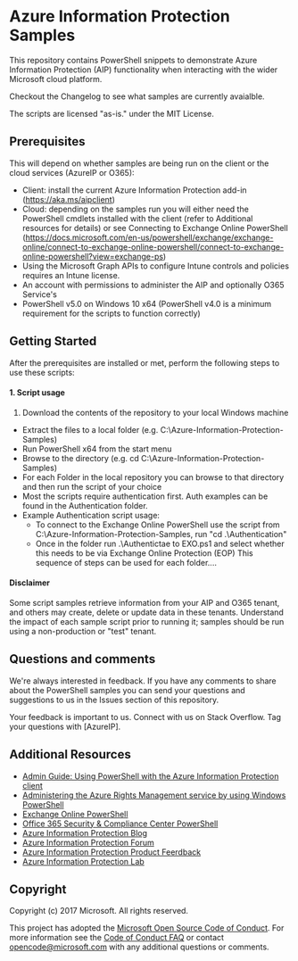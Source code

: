# Azure Information Protection Samples

This repository contains PowerShell snippets to demonstrate Azure Information Protection (AIP) functionality when interacting with the wider Microsoft cloud platform.

Checkout the Changelog to see what samples are currently avaialble.

The scripts are licensed "as-is." under the MIT License.

## Prerequisites
This will depend on whether samples are being run on the client or the cloud services (AzureIP or O365):
* Client: install the current Azure Information Protection add-in (https://aka.ms/aipclient)
* Cloud: depending on the samples run you will either need the PowerShell cmdlets installed with the client (refer to Additional resources for details) or
see Connecting to Exchange Online PowerShell (https://docs.microsoft.com/en-us/powershell/exchange/exchange-online/connect-to-exchange-online-powershell/connect-to-exchange-online-powershell?view=exchange-ps)
* Using the Microsoft Graph APIs to configure Intune controls and policies requires an Intune license.
* An account with permissions to administer the AIP and optionally O365 Service's
* PowerShell v5.0 on Windows 10 x64 (PowerShell v4.0 is a minimum requirement for the scripts to function correctly)

## Getting Started
After the prerequisites are installed or met, perform the following steps to use these scripts:

#### 1. Script usage

1. Download the contents of the repository to your local Windows machine
* Extract the files to a local folder (e.g. C:\Azure-Information-Protection-Samples)
* Run PowerShell x64 from the start menu
* Browse to the directory (e.g. cd C:\Azure-Information-Protection-Samples)
* For each Folder in the local repository you can browse to that directory and then run the script of your choice
* Most the scripts require authentication first. Auth examples can be found in the Authentication folder.
* Example Authentication script usage:
  * To connect to the Exchange Online PowerShell use the script from C:\Azure-Information-Protection-Samples, run "cd .\Authentication\"
  * Once in the folder run .\Authentictae to EXO.ps1 and select whether this needs to be via Exchange Online Protection (EOP)
  This sequence of steps can be used for each folder....

#### Disclaimer

Some script samples retrieve information from your AIP and O365 tenant, and others may create, delete or update data in these tenants.  Understand the impact of each sample script prior to running it; samples should be run using a non-production or "test" tenant. 

## Questions and comments

We're always interested in feedback. If you have any comments to share about the PowerShell samples you can send your questions and suggestions to us in the Issues section of this repository.

Your feedback is important to us. Connect with us on Stack Overflow. Tag your questions with [AzureIP].


## Additional Resources
* [Admin Guide: Using PowerShell with the Azure Information Protection client](https://docs.microsoft.com/en-us/azure/information-protection/rms-client/client-admin-guide-powershell)
* [Administering the Azure Rights Management service by using Windows PowerShell](https://docs.microsoft.com/en-us/azure/information-protection/administer-powershell)
* [Exchange Online PowerShell](https://docs.microsoft.com/en-us/powershell/exchange/exchange-online/exchange-online-powershell?view=exchange-ps)
* [Office 365 Security & Compliance Center PowerShell](https://docs.microsoft.com/en-gb/powershell/exchange/office-365-scc/office-365-scc-powershell?view=exchange-ps)
* [Azure Information Protection Blog](https://aka.ms/aipblogs)
* [Azure Information Protection Forum](https://www.yammer.com/AskIPteam)
* [Azure Information Protection Product Feerdback](https://msip.uservoice.com/)
* [Azure Information Protection Lab](https://aka.ms/AIPLab)


## Copyright
Copyright (c) 2017 Microsoft. All rights reserved.

This project has adopted the [Microsoft Open Source Code of Conduct](https://opensource.microsoft.com/codeofconduct/). For more information see the [Code of Conduct FAQ](https://opensource.microsoft.com/codeofconduct/faq/) or contact [opencode@microsoft.com](mailto:opencode@microsoft.com) with any additional questions or comments.
